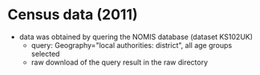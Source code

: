 # Census data (2011)

* data was obtained by quering the NOMIS database (dataset KS102UK)
    * query: Geography="local authorities: district", all age groups selected
    * raw download of the query result in the raw directory
